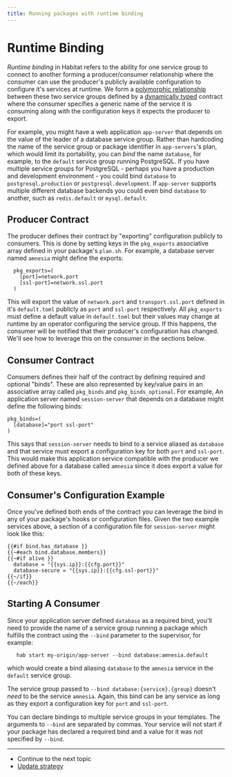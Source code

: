 ```yaml
---
title: Running packages with runtime binding
---
```


# Runtime Binding

*Runtime binding* in Habitat refers to the ability for one service group to connect to another forming a producer/consumer relationship where the consumer can use the producer's publicly available configuration to configure it's services at runtime. We form a [polymorphic relationship](https://en.wikipedia.org/wiki/Polymorphism_(computer_science)) between these two service groups defined by a [dynamically typed](https://en.wikipedia.org/wiki/Duck_typing) contract where the consumer specifies a generic name of the service it is consuming along with the configuration keys it expects the producer to export.

For example, you might have a web application `app-server` that depends on the value of the leader of a database service group. Rather than hardcoding the name of the service group or package identifier in `app-servers`'s plan, which would limit its portability, you can _bind_ the name `database`, for example, to the `default` service group running PostgreSQL. If you have multiple service groups for PostgreSQL - perhaps you have a production and development environment - you could bind `database` to `postgresql.production` or `postgresql.development`. If `app-server` supports multiple different database backends you could even bind `database` to another, such as `redis.default` or `mysql.default`.

## Producer Contract

The producer defines their contract by "exporting" configuration publicly to consumers. This is done by setting keys in the `pkg_exports` associative array defined in your package's `plan.sh`. For example, a database server named `amnesia` might define the exports:

      pkg_exports=(
        [port]=network.port
        [ssl-port]=network.ssl.port
      )

This will export the value of `network.port` and `transport.ssl.port` defined in it's `default.toml` publicly as `port` and `ssl-port` respectively. All `pkg_exports` must define a default value in `default.toml` but their values may change at runtime by an operator configuring the service group. If this happens, the consumer will be notified that their producer's configuration has changed. We'll see how to leverage this on the consumer in the sections below.

## Consumer Contract

Consumers defines their half of the contract by defining required and optional "binds". These are also represented by key/value pairs in an associative array called `pkg_binds` and `pkg_binds_optional`. For example, An application server named `session-server` that depends on a database might define the following binds:

    pkg_binds=(
      [database]="port ssl-port"
    )

This says that `session-server` needs to bind to a service aliased as `database` and that service must export a configuration key for both `port` and `ssl-port`. This would make this application service compatible with the producer we defined above for a database called `amnesia` since it does export a value for both of these keys.

## Consumer's Configuration Example

Once you've defined both ends of the contract you can leverage the bind in any of your package's hooks or configuration files. Given the two example services above, a section of a configuration file for `session-server` might look like this:

~~~
{{#if bind.has_database }}
{{~#each bind.database.members}}
{{~#if alive }}
  database = "{{sys.ip}}:{{cfg.port}}"
  database-secure = "{{sys.ip}}:{{cfg.ssl-port}}"
{{~/if}}
{{~/each}}
~~~

## Starting A Consumer

Since your application server defined `database` as a required bind, you'll need to provide the name of a service group running a package which fulfills the contract using the `--bind` parameter to the supervisor, for example:

       hab start my-origin/app-server --bind database:amnesia.default

which would create a bind aliasing `database` to the `amnesia` service in the `default` service group.

The service group passed to `--bind database:{service}.{group}` doesn't *need* to be the service `amnesia`. Again, this bind can be any service as long as they export a configuration key for `port` and `ssl-port`.

You can declare bindings to multiple service groups in your templates. The arguments to `--bind` are separated by commas. Your service will not start if your package has declared a required bind and a value for it was not specified by `--bind`.

<hr>
<ul class="main-content--link-nav">
  <li>Continue to the next topic</li>
  <li><a href="/docs/run-packages-update-strategy">Update strategy</a></li>
</ul>
